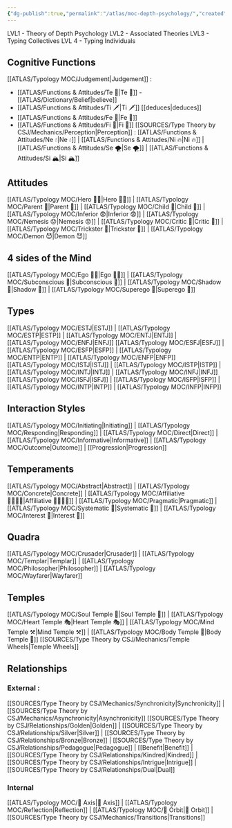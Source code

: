 ```yaml
---
{"dg-publish":true,"permalink":"/atlas/moc-depth-psychology/","created":"2022-12-27T18:42:43.849+01:00","updated":"2023-04-08T09:28:55.398+02:00"}
---
```



LVL1 - Theory of Depth Psychology
LVL2 - Associated Theories 
LVL3 - Typing Collectives
LVL 4 - Typing Individuals

## Cognitive Functions
[[ATLAS/Typology MOC/Judgement\|Judgement]] : 
- [[ATLAS/Functions & Attitudes/Te 🏹\|Te 🏹]] - [[ATLAS/Dictionary/Belief\|believe]] 
-  [[ATLAS/Functions & Attitudes/Ti 🗡️\|Ti 🗡️]] [[deduces\|deduces]]
-  [[ATLAS/Functions & Attitudes/Fe 💉\|Fe 💉]] 
-  [[ATLAS/Functions & Attitudes/Fi 🔱\|Fi 🔱]]
[[SOURCES/Type Theory by CSJ/Mechanics/Perception\|Perception]] : [[ATLAS/Functions & Attitudes/Ne 💧\|Ne 💧]] | [[ATLAS/Functions & Attitudes/Ni 🔥\|Ni 🔥]] | [[ATLAS/Functions & Attitudes/Se 🌪️\|Se 🌪️]] | [[ATLAS/Functions & Attitudes/Si 🏔️\|Si 🏔️]]

## Attitudes
[[ATLAS/Typology MOC/Hero 🦸‍♂️\|Hero 🦸‍♂️]] | [[ATLAS/Typology MOC/Parent 🤨\|Parent 🤨]] | [[ATLAS/Typology MOC/Child 👼\|Child 👼]] | [[ATLAS/Typology MOC/Inferior 😨\|Inferior 😨]] | [[ATLAS/Typology MOC/Nemesis 😟\|Nemesis 😟]] | [[ATLAS/Typology MOC/Critic 🤔\|Critic 🤔]] | [[ATLAS/Typology MOC/Trickster 🤡\|Trickster 🤡]] | [[ATLAS/Typology MOC/Demon 😈\|Demon 😈]]

## 4 sides of the Mind
[[ATLAS/Typology MOC/Ego 🙋‍♂️\|Ego 🙋‍♂️]] | [[ATLAS/Typology MOC/Subconscious 🤸\|Subconscious 🤸]] | [[ATLAS/Typology MOC/Shadow 👤\|Shadow 👤]] | [[ATLAS/Typology MOC/Superego 👹\|Superego 👹]]

## Types
[[ATLAS/Typology MOC/ESTJ\|ESTJ]] | [[ATLAS/Typology MOC/ESTP\|ESTP]] | [[ATLAS/Typology MOC/ENTJ\|ENTJ]] | [[ATLAS/Typology MOC/ENFJ\|ENFJ]] 
[[ATLAS/Typology MOC/ESFJ\|ESFJ]] | [[ATLAS/Typology MOC/ESFP\|ESFP]] | [[ATLAS/Typology MOC/ENTP\|ENTP]] | [[ATLAS/Typology MOC/ENFP\|ENFP]]
[[ATLAS/Typology MOC/ISTJ\|ISTJ]] | [[ATLAS/Typology MOC/ISTP\|ISTP]] | [[ATLAS/Typology MOC/INTJ\|INTJ]] | [[ATLAS/Typology MOC/INFJ\|INFJ]]
[[ATLAS/Typology MOC/ISFJ\|ISFJ]] | [[ATLAS/Typology MOC/ISFP\|ISFP]] | [[ATLAS/Typology MOC/INTP\|INTP]] | [[ATLAS/Typology MOC/INFP\|INFP]]

## Interaction Styles
[[ATLAS/Typology MOC/Initiating\|Initiating]] | [[ATLAS/Typology MOC/Responding\|Responding]] | [[ATLAS/Typology MOC/Direct\|Direct]] | [[ATLAS/Typology MOC/Informative\|Informative]] | [[ATLAS/Typology MOC/Outcome\|Outcome]] | [[Progression\|Progression]]

## Temperaments 
[[ATLAS/Typology MOC/Abstract\|Abstract]] | [[ATLAS/Typology MOC/Concrete\|Concrete]] | [[ATLAS/Typology MOC/Affiliative 👨‍👩‍👧‍👦\|Affiliative 👨‍👩‍👧‍👦]] | [[ATLAS/Typology MOC/Pragmatic\|Pragmatic]] | [[ATLAS/Typology MOC/Systematic 🔧\|Systematic 🔧]] | [[ATLAS/Typology MOC/Interest 🤝\|Interest 🤝]]

## Quadra 
[[ATLAS/Typology MOC/Crusader\|Crusader]] | [[ATLAS/Typology MOC/Templar\|Templar]] | [[ATLAS/Typology MOC/Philosopher\|Philosopher]] | [[ATLAS/Typology MOC/Wayfarer\|Wayfarer]] 

## Temples 
[[ATLAS/Typology MOC/Soul Temple 👥\|Soul Temple 👥]] | [[ATLAS/Typology MOC/Heart Temple 🎭\|Heart Temple 🎭]] | [[ATLAS/Typology MOC/Mind Temple ⚒️\|Mind Temple ⚒️]] | [[ATLAS/Typology MOC/Body Temple 🌳\|Body Temple 🌳]]
[[SOURCES/Type Theory by CSJ/Mechanics/Temple Wheels\|Temple Wheels]]

## Relationships 
### External : 
[[SOURCES/Type Theory by CSJ/Mechanics/Synchronicity\|Synchronicity]] | [[SOURCES/Type Theory by CSJ/Mechanics/Asynchronicity\|Asynchronicity]] 
[[SOURCES/Type Theory by CSJ/Relationships/Golden\|Golden]] | [[SOURCES/Type Theory by CSJ/Relationships/Silver\|Silver]] | [[SOURCES/Type Theory by CSJ/Relationships/Bronze\|Bronze]] | [[SOURCES/Type Theory by CSJ/Relationships/Pedagogue\|Pedagogue]] | [[Benefit\|Benefit]] | [[SOURCES/Type Theory by CSJ/Relationships/Kindred\|Kindred]] | [[SOURCES/Type Theory by CSJ/Relationships/Intrigue\|Intrigue]] | [[SOURCES/Type Theory by CSJ/Relationships/Dual\|Dual]]

### Internal 
[[ATLAS/Typology MOC/🧲 Axis\|🧲 Axis]] | [[ATLAS/Typology MOC/Reflection\|Reflection]] | [[ATLAS/Typology MOC/🔄 Orbit\|🔄 Orbit]] | [[SOURCES/Type Theory by CSJ/Mechanics/Transitions\|Transitions]] 
